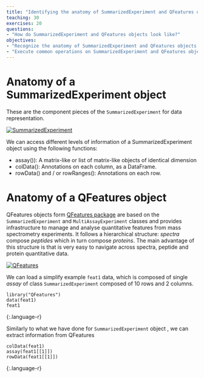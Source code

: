 ```yaml
---
title: "Identifying the anatomy of SummarizedExperiment and QFeatures objects"
teaching: 30
exercises: 20
questions:
- "How do SummarizedExperiment and QFeatures objects look like?"
objectives:
- "Recognize the anatomy of SummarizedExperiment and QFeatures objects."
- "Execute common operations on SummarizedExperiment and QFeatures objects."
---
```


# Anatomy of a SummarizedExperiment object
These are the component pieces of the `SummarizedExperiment` for data representation.

<a href="{{ page.root }}/fig/SE.png">
  <img src="{{ page.root }}/fig/SE.png" alt="SummarizedExperiment" />
</a>

We can access different levels of information of a SummarizedExperiment object using the following functions:
- assay()): A matrix-like or list of matrix-like objects of identical dimension
- colData(): Annotations on each column, as a DataFrame.
- rowData() and / or rowRanges(): Annotations on each row.



# Anatomy of a QFeatures object
QFeatures objects form [QFeatures package](hhttp://www.bioconductor.org/packages/release/bioc/html/QFeatures.html) are based on the `SummarizedExperiment` and `MultiAssayExperiment` classes and provides infrastructure to manage and analyse quantitative features from mass spectrometry experiments. It follows a hierarchical structure: *spectra* compose  *peptides* which in turn compose *proteins*. The main advantage of this structure is that is very easy to  navigate across spectra, peptide and protein quantitative data.

<a href="{{ page.root }}/fig/SE.png">
  <img src="{{ page.root }}/fig/QF.png" alt="QFeatures" />
</a>

We can load a simplify example `feat1`  data, which is composed of single *assay* of class `SummarizedExperiment` composed of 10 rows and 2
columns.

~~~
library("QFeatures")
data(feat1)
feat1
~~~
{:.language-r}

Similarly to what we have done for `SummarizedExperiment` object , we can extract information from QFeatures

~~~
colData(feat1)
assay(feat1[[1]])
rowData(feat1[[1]])
~~~
{:.language-r}


